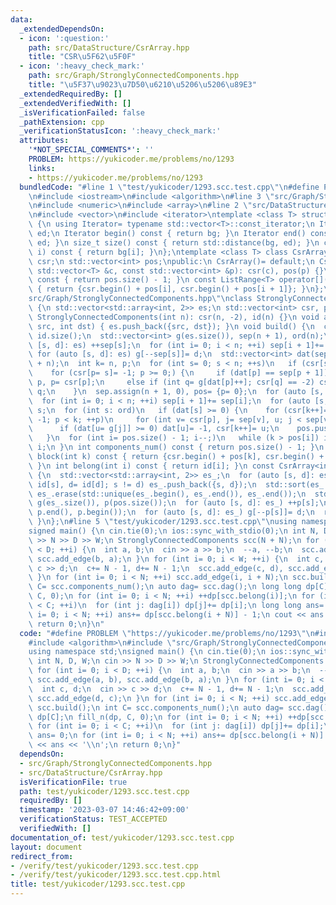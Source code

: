 ```yaml
---
data:
  _extendedDependsOn:
  - icon: ':question:'
    path: src/DataStructure/CsrArray.hpp
    title: "CSR\u5F62\u5F0F"
  - icon: ':heavy_check_mark:'
    path: src/Graph/StronglyConnectedComponents.hpp
    title: "\u5F37\u9023\u7D50\u6210\u5206\u5206\u89E3"
  _extendedRequiredBy: []
  _extendedVerifiedWith: []
  _isVerificationFailed: false
  _pathExtension: cpp
  _verificationStatusIcon: ':heavy_check_mark:'
  attributes:
    '*NOT_SPECIAL_COMMENTS*': ''
    PROBLEM: https://yukicoder.me/problems/no/1293
    links:
    - https://yukicoder.me/problems/no/1293
  bundledCode: "#line 1 \"test/yukicoder/1293.scc.test.cpp\"\n#define PROBLEM \"https://yukicoder.me/problems/no/1293\"\
    \n#include <iostream>\n#include <algorithm>\n#line 3 \"src/Graph/StronglyConnectedComponents.hpp\"\
    \n#include <numeric>\n#include <array>\n#line 2 \"src/DataStructure/CsrArray.hpp\"\
    \n#include <vector>\n#include <iterator>\ntemplate <class T> struct ListRange\
    \ {\n using Iterator= typename std::vector<T>::const_iterator;\n Iterator bg,\
    \ ed;\n Iterator begin() const { return bg; }\n Iterator end() const { return\
    \ ed; }\n size_t size() const { return std::distance(bg, ed); }\n const T &operator[](int\
    \ i) const { return bg[i]; }\n};\ntemplate <class T> class CsrArray {\n std::vector<T>\
    \ csr;\n std::vector<int> pos;\npublic:\n CsrArray()= default;\n CsrArray(const\
    \ std::vector<T> &c, const std::vector<int> &p): csr(c), pos(p) {}\n size_t size()\
    \ const { return pos.size() - 1; }\n const ListRange<T> operator[](int i) const\
    \ { return {csr.begin() + pos[i], csr.begin() + pos[i + 1]}; }\n};\n#line 6 \"\
    src/Graph/StronglyConnectedComponents.hpp\"\nclass StronglyConnectedComponents\
    \ {\n std::vector<std::array<int, 2>> es;\n std::vector<int> csr, pos, id;\npublic:\n\
    \ StronglyConnectedComponents(int n): csr(n, -2), id(n) {}\n void add_edge(int\
    \ src, int dst) { es.push_back({src, dst}); }\n void build() {\n  const int n=\
    \ id.size();\n  std::vector<int> g(es.size()), sep(n + 1), ord(n);\n  for (auto\
    \ [s, d]: es) ++sep[s];\n  for (int i= 0; i < n; ++i) sep[i + 1]+= sep[i];\n \
    \ for (auto [s, d]: es) g[--sep[s]]= d;\n  std::vector<int> dat(sep.begin(), sep.begin()\
    \ + n);\n  int k= n, p;\n  for (int s= 0; s < n; ++s)\n   if (csr[s] == -2)\n\
    \    for (csr[p= s]= -1; p >= 0;) {\n     if (dat[p] == sep[p + 1]) ord[--k]=\
    \ p, p= csr[p];\n     else if (int q= g[dat[p]++]; csr[q] == -2) csr[q]= p, p=\
    \ q;\n    }\n  sep.assign(n + 1, 0), pos= {p= 0};\n  for (auto [s, d]: es) ++sep[d];\n\
    \  for (int i= 0; i < n; ++i) sep[i + 1]+= sep[i];\n  for (auto [s, d]: es) g[--sep[d]]=\
    \ s;\n  for (int s: ord)\n   if (dat[s] >= 0) {\n    for (csr[k++]= s, dat[s]=\
    \ -1; p < k; ++p)\n     for (int v= csr[p], j= sep[v], u; j < sep[v + 1]; ++j)\n\
    \      if (dat[u= g[j]] >= 0) dat[u]= -1, csr[k++]= u;\n    pos.push_back(k);\n\
    \   }\n  for (int i= pos.size() - 1; i--;)\n   while (k > pos[i]) id[csr[--k]]=\
    \ i;\n }\n int components_num() const { return pos.size() - 1; }\n const ListRange<int>\
    \ block(int k) const { return {csr.begin() + pos[k], csr.begin() + pos[k + 1]};\
    \ }\n int belong(int i) const { return id[i]; }\n const CsrArray<int> dag() const\
    \ {\n  std::vector<std::array<int, 2>> es_;\n  for (auto [s, d]: es)\n   if (s=\
    \ id[s], d= id[d]; s != d) es_.push_back({s, d});\n  std::sort(es_.begin(), es_.end()),\
    \ es_.erase(std::unique(es_.begin(), es_.end()), es_.end());\n  std::vector<int>\
    \ g(es_.size()), p(pos.size());\n  for (auto [s, d]: es_) ++p[s];\n  std::partial_sum(p.begin(),\
    \ p.end(), p.begin());\n  for (auto [s, d]: es_) g[--p[s]]= d;\n  return {g, p};\n\
    \ }\n};\n#line 5 \"test/yukicoder/1293.scc.test.cpp\"\nusing namespace std;\n\
    signed main() {\n cin.tie(0);\n ios::sync_with_stdio(0);\n int N, D, W;\n cin\
    \ >> N >> D >> W;\n StronglyConnectedComponents scc(N + N);\n for (int i= 0; i\
    \ < D; ++i) {\n  int a, b;\n  cin >> a >> b;\n  --a, --b;\n  scc.add_edge(a, b),\
    \ scc.add_edge(b, a);\n }\n for (int i= 0; i < W; ++i) {\n  int c, d;\n  cin >>\
    \ c >> d;\n  c+= N - 1, d+= N - 1;\n  scc.add_edge(c, d), scc.add_edge(d, c);\n\
    \ }\n for (int i= 0; i < N; ++i) scc.add_edge(i, i + N);\n scc.build();\n int\
    \ C= scc.components_num();\n auto dag= scc.dag();\n long long dp[C];\n fill_n(dp,\
    \ C, 0);\n for (int i= 0; i < N; ++i) ++dp[scc.belong(i)];\n for (int i= 0; i\
    \ < C; ++i)\n  for (int j: dag[i]) dp[j]+= dp[i];\n long long ans= 0;\n for (int\
    \ i= 0; i < N; ++i) ans+= dp[scc.belong(i + N)] - 1;\n cout << ans << '\\n';\n\
    \ return 0;\n}\n"
  code: "#define PROBLEM \"https://yukicoder.me/problems/no/1293\"\n#include <iostream>\n\
    #include <algorithm>\n#include \"src/Graph/StronglyConnectedComponents.hpp\"\n\
    using namespace std;\nsigned main() {\n cin.tie(0);\n ios::sync_with_stdio(0);\n\
    \ int N, D, W;\n cin >> N >> D >> W;\n StronglyConnectedComponents scc(N + N);\n\
    \ for (int i= 0; i < D; ++i) {\n  int a, b;\n  cin >> a >> b;\n  --a, --b;\n \
    \ scc.add_edge(a, b), scc.add_edge(b, a);\n }\n for (int i= 0; i < W; ++i) {\n\
    \  int c, d;\n  cin >> c >> d;\n  c+= N - 1, d+= N - 1;\n  scc.add_edge(c, d),\
    \ scc.add_edge(d, c);\n }\n for (int i= 0; i < N; ++i) scc.add_edge(i, i + N);\n\
    \ scc.build();\n int C= scc.components_num();\n auto dag= scc.dag();\n long long\
    \ dp[C];\n fill_n(dp, C, 0);\n for (int i= 0; i < N; ++i) ++dp[scc.belong(i)];\n\
    \ for (int i= 0; i < C; ++i)\n  for (int j: dag[i]) dp[j]+= dp[i];\n long long\
    \ ans= 0;\n for (int i= 0; i < N; ++i) ans+= dp[scc.belong(i + N)] - 1;\n cout\
    \ << ans << '\\n';\n return 0;\n}"
  dependsOn:
  - src/Graph/StronglyConnectedComponents.hpp
  - src/DataStructure/CsrArray.hpp
  isVerificationFile: true
  path: test/yukicoder/1293.scc.test.cpp
  requiredBy: []
  timestamp: '2023-03-07 14:46:42+09:00'
  verificationStatus: TEST_ACCEPTED
  verifiedWith: []
documentation_of: test/yukicoder/1293.scc.test.cpp
layout: document
redirect_from:
- /verify/test/yukicoder/1293.scc.test.cpp
- /verify/test/yukicoder/1293.scc.test.cpp.html
title: test/yukicoder/1293.scc.test.cpp
---
```

